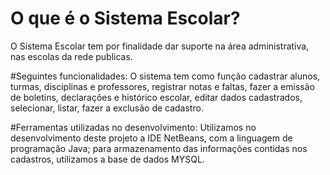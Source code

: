 # O que é o Sistema Escolar? 
O Sistema Escolar tem por finalidade dar suporte na área administrativa,
nas escolas da rede publicas. 

#Seguintes funcionalidades:
O sistema tem como função cadastrar alunos, turmas, disciplinas e professores, 
registrar notas e faltas, fazer a emissão de boletins, declarações e histórico escolar, 
editar dados cadastrados, selecionar, listar, fazer a exclusão de cadastro. 

#Ferramentas utilizadas no desenvolvimento:
Utilizamos no desenvolvimento deste projeto a IDE NetBeans, com a linguagem de programação Java; 
para armazenamento das informações contidas nos cadastros, utilizamos a base de dados MYSQL.
